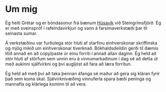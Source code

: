 # Um mig
Ég heiti Grétar og er bóndasonur frá bænum [Húsavík](https://goo.gl/ryL1g5) við Steingrímsfjörð. Ég er með sveinspróf í rafeindavirkjun og vann á farsímaverkstæði þar til seinasta sumar.

Á verkstæðinu var furðulega stór hluti af starfinu einhverskonar skriffinska og mjög mikið um einhverskonar tíverknað. Bókhaldsdeildin gerði til dæmis lítið annað en að copy/paste úr einu forriti í annað allan daginn. Ég held að stór hluti af störfum sem unnin eru á vinnumarkaðinum í dag sé að detta út með aukinni sjálfvirkni og því augljóst að fara að læra forritun.

Ég held að með því að taka þennan áfanga sé maður að gera sig kláran fyrir það sem koma skal. Sjálvirknivæðing vinnuferla spara bæði peninga og mannafla og klárlega kominn til að vera.
